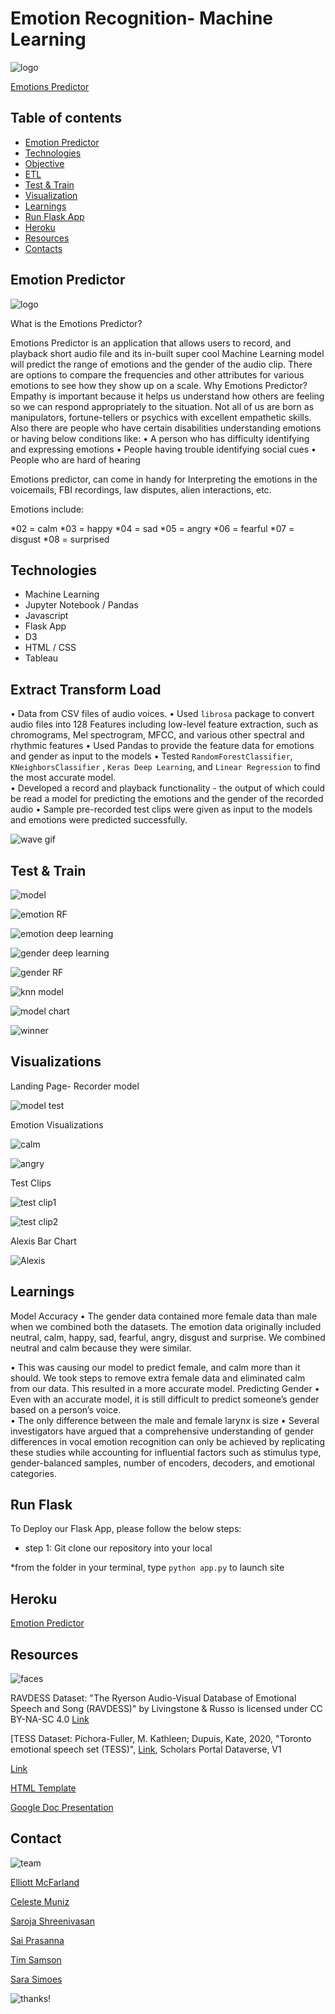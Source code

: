 # Emotion Recognition- Machine Learning 

![logo](static/img/emotion_peeps.jpg)

[Emotions Predictor ](https://voice-emotion.herokuapp.com)

## Table of contents
* [Emotion Predictor](#emotion-predictor)
* [Technologies](#technologies)
* [Objective](#objective)
* [ETL](#extract-transform-load)
* [Test & Train](#test-&-train)
* [Visualization](#visualiation)
* [Learnings](#learnings)
* [Run Flask App](run-flask)
* [Heroku](heroku)
* [Resources](#resources)
* [Contacts](#contacts)


## Emotion Predictor 

![logo](static/img/emotion_predictor_logo.png)

What is the Emotions Predictor?

Emotions Predictor is an application that allows users to record, and playback short audio file and its in-built super cool Machine Learning model will predict the range of emotions and the gender of the audio clip.
There are options to compare the frequencies and other attributes for various emotions to see how they show up on a scale.
Why Emotions Predictor? 
Empathy is important because it helps us understand how others are feeling so we can respond appropriately to the situation. Not all of us are born as manipulators, fortune-tellers or psychics with excellent empathetic skills. Also there are people who have certain disabilities understanding emotions or having below conditions like:
•	A person who has difficulty identifying and expressing emotions
•	People having trouble identifying social cues
•	People who are hard of hearing

Emotions predictor, can come in handy for Interpreting the emotions in the voicemails, FBI recordings, law disputes, alien interactions, etc.

Emotions include: 

*02 = calm
*03 = happy
*04 = sad
*05 = angry
*06 = fearful
*07 = disgust
*08 = surprised


## Technologies

* Machine Learning
* Jupyter Notebook / Pandas 
* Javascript 
* Flask App
* D3
* HTML / CSS 
* Tableau 

## Extract Transform Load
•	Data from CSV files of audio voices. 
•	Used `librosa` package to convert audio files into 128 Features including low-level feature extraction, such as chromograms, Mel spectrogram, MFCC, and various other spectral and rhythmic features
•	Used Pandas to provide the feature data for emotions and gender as input to the models
•	Tested `RandomForestClassifier`, `KNeighborsClassifier` , `Keras Deep Learning`, and `Linear Regression` to find the most accurate model.  
•	Developed a record and playback functionality - the output of which could be read a model for predicting the emotions and the gender of the recorded audio
•	Sample pre-recorded test clips were given as input to the models and emotions were predicted successfully.

![wave gif](static/img/200_d.gif)

## Test & Train

![model](static/img/model.JPG)

![emotion RF](static/img/model_reports/1emotion_rf.png)

![emotion deep learning](static/img/model_reports/emo_deep_learninng.png)

![gender deep learning](static/img/model_reports/gender_deep_learning.png)

![gender RF](static/img/model_reports/gender_rf.png)

![knn model](static/img/model_reports/knn_model.png)

![model chart](static/img/model_chart.JPG)

![winner](static/img/winner.JPG)

## Visualizations

Landing Page- Recorder model

![model test](static/img/model_test.JPG)

Emotion Visualizations 

![calm](static/img/calm_vis.JPG)

![angry](static/img/angry_vis.JPG)

Test Clips

![test clip1](static/img/test_clip1.JPG)

![test clip2](static/img/test_clip2.JPG)

Alexis Bar Chart

![Alexis](static/img/alexis_bar.JPG)


## Learnings

Model Accuracy
•	The gender data contained more female data than male when we combined both the datasets.  The emotion data originally included neutral, calm, happy, sad, fearful, angry, disgust and surprise.  We combined neutral and calm because they were similar.


•	This was causing our model to predict female, and calm more than it should.  We took steps to remove extra female data and eliminated calm from our data.  This resulted in a more accurate model.
Predicting Gender
•	Even with an accurate model, it is still difficult to predict someone’s gender based on a person’s voice.  
•	The only difference between the male and female larynx is size
•	Several investigators have argued that a comprehensive understanding of gender differences in vocal emotion recognition can only be achieved by replicating these studies while accounting for influential factors such as stimulus type, gender-balanced samples, number of encoders, decoders, and emotional categories. 

## Run Flask

To Deploy our Flask App, please follow the below steps:

* step 1: Git clone our repository into your local

*from the folder in your terminal, type `python app.py` to launch site

## Heroku

[Emotion Predictor]( https://voice-emotion.herokuapp.com) 

## Resources

![faces](static/img/ball_faces.jpg)

RAVDESS Dataset: "The Ryerson Audio-Visual Database of Emotional Speech and Song (RAVDESS)" by Livingstone & Russo is licensed under CC BY-NA-SC 4.0 [Link](https://www.kaggle.com/uwrfkaggler/ravdess-emotional-speech-audio)

[TESS Dataset: Pichora-Fuller, M. Kathleen; Dupuis, Kate, 2020, "Toronto emotional speech set (TESS)", [Link](https://doi.org/10.5683/SP2/E8H2MF), Scholars Portal Dataverse, V1

[Link](https://tspace.library.utoronto.ca/handle/1807/24487)

[HTML Template](https://templatemo.com/tm-547-real-dynamic) 

[Google Doc Presentation](https://docs.google.com/presentation/d/1WQ2L1KWJT6c9SlYm7RMh6zrVnNrBERbFJMPgzOyNcTc/edit#slide=id.p)

## Contact

![team](static/img/team.JPG)

[Elliott McFarland](https://github.com/emcfarland)

[Celeste Muniz](https://github.com/celeste1030)

[Saroja Shreenivasan](https://github.com/shreeniv)

[Sai Prasanna](https://github.com/prasanna0913)

[Tim Samson](https://github.com/timsamson)

[Sara Simoes](https://github.com/Ssimoes48)


![thanks!](static/img/squirrel_potato.jpg)
